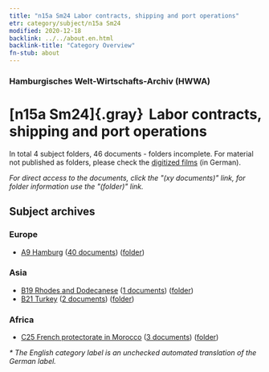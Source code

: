 ```yaml
---
title: "n15a Sm24 Labor contracts, shipping and port operations"
etr: category/subject/n15a Sm24
modified: 2020-12-18
backlink: ../../about.en.html
backlink-title: "Category Overview"
fn-stub: about
---
```


### Hamburgisches Welt-Wirtschafts-Archiv (HWWA)
# [n15a Sm24]{.gray}&#8201; Labor contracts, shipping and port operations&#160; 





In total 4 subject folders, 46 documents - folders incomplete.
For material not published as folders, please check the [digitized films](/film/h1_sh) (in German).

_For direct access to the documents, click the "(xy documents)" link, for folder information use the "(folder)" link._

## Subject archives



### Europe

- [A9 Hamburg](../../../geo/about.en.html#A9) (<a href="https://dfg-viewer.de/show/?tx_dlf[id]=https://pm20.zbw.eu/mets/sh/1409xx/140905/1618xx/161828/public.mets.en.xml" target="_blank">40 documents</a>) ([folder](http://purl.org/pressemappe20/folder/sh/140905,161828))

### Asia

- [B19 Rhodes and Dodecanese](../../../geo/about.en.html#B19) (<a href="https://dfg-viewer.de/show/?tx_dlf[id]=https://pm20.zbw.eu/mets/sh/1411xx/141106/1618xx/161828/public.mets.en.xml" target="_blank">1 documents</a>) ([folder](http://purl.org/pressemappe20/folder/sh/141106,161828))
- [B21 Turkey](../../../geo/about.en.html#B21) (<a href="https://dfg-viewer.de/show/?tx_dlf[id]=https://pm20.zbw.eu/mets/sh/1411xx/141111/1618xx/161828/public.mets.en.xml" target="_blank">2 documents</a>) ([folder](http://purl.org/pressemappe20/folder/sh/141111,161828))

### Africa

- [C25 French protectorate in Morocco](../../../geo/about.en.html#C25) (<a href="https://dfg-viewer.de/show/?tx_dlf[id]=https://pm20.zbw.eu/mets/sh/1413xx/141358/1618xx/161828/public.mets.en.xml" target="_blank">3 documents</a>) ([folder](http://purl.org/pressemappe20/folder/sh/141358,161828))


_* The English category label is an unchecked automated translation of the German label._


